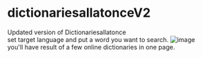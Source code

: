# dictionariesallatonceV2
Updated version of Dictionariesallatonce <br>
set target language and put a word you want to search.
![image](https://user-images.githubusercontent.com/52092734/200507816-234abc23-e01e-4909-a6a8-bb95f8010699.png)
<br>
you'll have result of a few online dictionaries in one page.
